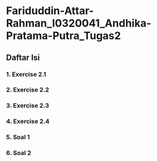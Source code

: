 # Fariduddin-Attar-Rahman_I0320041_Andhika-Pratama-Putra_Tugas2

## Daftar Isi

### 1. Exercise 2.1
### 2. Exercise 2.2
### 3. Exercise 2.3
### 4. Exercise 2.4
### 5. Soal 1
### 6. Soal 2
